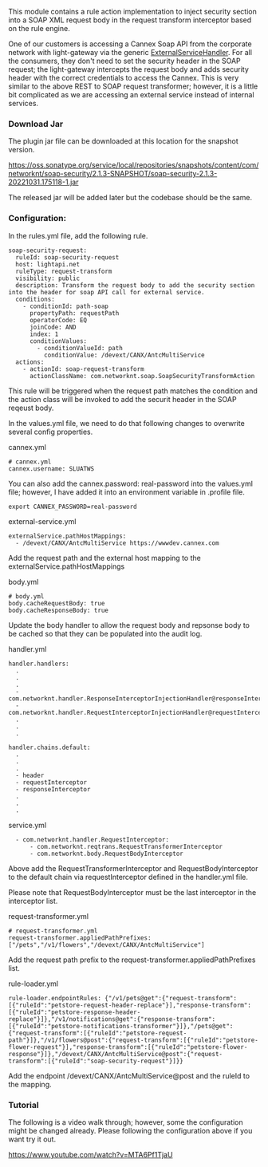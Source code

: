 This module contains a rule action implementation to inject security section into a SOAP XML request body in the request transform interceptor based on the rule engine. 

One of our customers is accessing a Cannex Soap API from the corporate network with light-gateway via the generic [ExternalServiceHandler](/concern/external-handler/). For all the consumers, they don't need to set the security header in the SOAP request; the light-gateway intercepts the request body and adds security header with the correct credentials to access the Cannex. This is very similar to the above REST to SOAP request transformer; however, it is a little bit complicated as we are accessing an external service instead of internal services. 

### Download Jar

The plugin jar file can be downloaded at this location for the snapshot version. 

https://oss.sonatype.org/service/local/repositories/snapshots/content/com/networknt/soap-security/2.1.3-SNAPSHOT/soap-security-2.1.3-20221031.175118-1.jar

The released jar will be added later but the codebase should be the same. 


### Configuration: 

In the rules.yml file, add the following rule.

```
soap-security-request:
  ruleId: soap-security-request
  host: lightapi.net
  ruleType: request-transform
  visibility: public
  description: Transform the request body to add the security section into the header for soap API call for external service.
  conditions:
    - conditionId: path-soap
      propertyPath: requestPath
      operatorCode: EQ
      joinCode: AND
      index: 1
      conditionValues:
        - conditionValueId: path
          conditionValue: /devext/CANX/AntcMultiService
  actions:
    - actionId: soap-request-transform
      actionClassName: com.networknt.soap.SoapSecurityTransformAction

```

This rule will be triggered when the request path matches the condition and the action class will be invoked to add the securit header in the SOAP reqeust body. 

In the values.yml file, we need to do that following changes to overwrite several config properties. 

cannex.yml

```
# cannex.yml
cannex.username: SLUATWS

```
You can also add the cannex.password: real-password into the values.yml file; however, I have added it into an environment variable in .profile file. 

```
export CANNEX_PASSWORD=real-password
```

external-service.yml
```
externalService.pathHostMappings:
  - /devext/CANX/AntcMultiService https://wwwdev.cannex.com
```

Add the request path and the external host mapping to the externalService.pathHostMappings


body.yml

```
# body.yml
body.cacheRequestBody: true
body.cacheResponseBody: true

```

Update the body handler to allow the request body and repsonse body to be cached so that they can be populated into the audit log.


handler.yml

```
handler.handlers:
  .
  .
  .
  - com.networknt.handler.ResponseInterceptorInjectionHandler@responseInterceptor
  - com.networknt.handler.RequestInterceptorInjectionHandler@requestInterceptor
  .
  .
  .

handler.chains.default:
  .
  .
  .
  - header
  - requestInterceptor
  - responseInterceptor
  .
  .
  .
```

service.yml

```
  - com.networknt.handler.RequestInterceptor:
      - com.networknt.reqtrans.RequestTransformerInterceptor
      - com.networknt.body.RequestBodyInterceptor

```

Above add the RequestTransformerInterceptor and RequestBodyInterceptor to the default chain via requestInterceptor defined in the handler.yml file.

Please note that RequestBodyInterceptor must be the last interceptor in the interceptor list. 

request-transformer.yml

```
# request-transformer.yml
request-transformer.appliedPathPrefixes: ["/pets","/v1/flowers","/devext/CANX/AntcMultiService"]

```

Add the request path prefix to the request-transformer.appliedPathPrefixes list. 

rule-loader.yml

```
rule-loader.endpointRules: {"/v1/pets@get":{"request-transform":[{"ruleId":"petstore-request-header-replace"}],"response-transform":[{"ruleId":"petstore-response-header-replace"}]},"/v1/notifications@get":{"response-transform":[{"ruleId":"petstore-notifications-transformer"}]},"/pets@get":{"request-transform":[{"ruleId":"petstore-request-path"}]},"/v1/flowers@post":{"request-transform":[{"ruleId":"petstore-flower-request"}],"response-transform":[{"ruleId":"petstore-flower-response"}]},"/devext/CANX/AntcMultiService@post":{"request-transform":[{"ruleId":"soap-security-request"}]}}

```

Add the endpoint /devext/CANX/AntcMultiService@post and the ruleId to the mapping.

### Tutorial


The following is a video walk through; however, some the configuration might be changed already. Please following the configuration above if you want try it out. 

https://www.youtube.com/watch?v=MTA6Pf1TjaU

